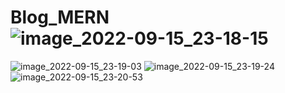 # Blog_MERN![image_2022-09-15_23-18-15](https://user-images.githubusercontent.com/46299529/191860038-0f49f368-6bed-459d-9347-ff8128ee884c.png)
![image_2022-09-15_23-19-03](https://user-images.githubusercontent.com/46299529/191860041-6dca98bb-b0de-4594-aa96-31fe4472625c.png)
![image_2022-09-15_23-19-24](https://user-images.githubusercontent.com/46299529/191860046-4abeb936-ef58-4402-bdd3-b576c50433cc.png)
![image_2022-09-15_23-20-53](https://user-images.githubusercontent.com/46299529/191860048-d58f5638-911f-4177-9b96-896fc0cde24e.png)
